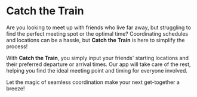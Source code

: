 # Catch the Train

Are you looking to meet up with friends who live far away, but struggling to find the perfect meeting spot or the optimal time? Coordinating schedules and locations can be a hassle, but **Catch the Train** is here to simplify the process!

With **Catch the Train**, you simply input your friends' starting locations and their preferred departure or arrival times. Our app will take care of the rest, helping you find the ideal meeting point and timing for everyone involved.

Let the magic of seamless coordination make your next get-together a breeze!
